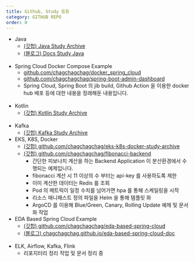 ```yaml
---
title: Github, Study 등등
category: GITHUB REPO
order: 0
---
```



- Java
  - [(깃헙) Java Study Archive](https://github.com/chagchagchag/java-study-archive)
  - [(블로그) Docs Study Java](https://chagchagchag.github.io/docs-study-java/)
  <br>
- Spring Cloud Docker Compose Example
  - [github.com/chagchagchag/docker_spring_cloud](https://github.com/chagchagchag/docker_spring_cloud)
  - [github.com/chagchagchag/spring-boot-admin-dashboard](https://github.com/chagchagchag/spring-boot-admin-dashboard)
  - Spring Cloud, Spring Boot 의 jib build, Github Action 을 이용한 docker hub 배포 등에 대한 내용을 정래해둔 내용입니다.
  <br>
- Kotlin
  - [(깃헙) Kotlin Study Archive](https://github.com/chagchagchag/kotlin-study-archive)
  <br>
- Kafka
  - [(깃헙) Kafka Study Archive](https://github.com/chagchagchag/kafka-study-archive/tree/main)
- EKS, K8S, Docker
  - [(깃헙) github.com/chagchagchag/eks-k8s-docker-study-archive](https://github.com/chagchagchag/eks-k8s-docker-study-archive)
  - [(깃헙) github.com/chagchagchag/fibonacci-backend](https://github.com/chagchagchag/fibonacci-backend)
    - 간단한 피보나치 계산을 하는 Backend Application 이 분산환경에서 수행되는 예제입니다.
    - fibonacci 계산 시 11 이상의 수 부터는 api-key 를 사용하도록 제한
    - 이미 계산한 데이터는 Redis 를 조회
    - Pod 의 메트릭이 일정 수치를 넘어가면 hpa 를 통해 스케일링을 시작
    - 리소스 매니패스트 정의 파일을 Helm 을 통해 템플릿 화
    - ArgoCD 를 이용해 Blue/Green, Canary, Rolling Update 예제 및 문서화 작업
- EDA Based Spring Cloud Example
  - [(깃헙) github.com/chagchagchag/eda-based-spring-cloud](https://github.com/chagchagchag/eda-based-spring-cloud)
  - [(블로그) chagchagchag.github.io/eda-based-spring-cloud-doc](https://chagchagchag.github.io/eda-based-spring-cloud-doc/)
  <br>
- ELK, Airflow, Kafka, Flink
  - 리포지터리 정리 작업 및 문서 정리 중 

